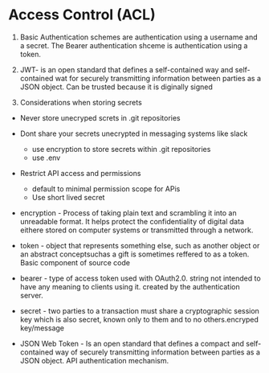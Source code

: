 # Access Control (ACL)

1. Basic Authentication schemes are authentication using a username and a secret. The Bearer authentication shceme is authentication using a token.

2. JWT- is an open standard that defines a self-contained way and self-contained wat for securely transmitting information between parties as a JSON object. Can be trusted because it is diginally signed

3. Considerations when storing secrets

- Never store unecryped screts in .git repositories
- Dont share your secrets unecrypted in messaging systems like slack
  - use encryption to store secrets within .git repositories
  - use .env
- Restrict API access and permissions
  - default to minimal permission scope for APis
  - Use short lived secret

- encryption - Process of taking plain text and scrambling it into an unreadable format. It helps protect the confidentiality of digital data eithere stored on computer systems or transmitted through a network.
- token - object that represents something else, such as another object or an abstract conceptsuchas a gift is sometimes reffered to as a token. Basic component of source code
- bearer - type of access token used with OAuth2.0. string not intended to have any meaning to clients using it. created by the authentication server.
- secret - two parties to a transaction must share a cryptographic session key which is also secret, known only to them and to no others.encryped key/message
- JSON Web Token - Is an open standard that defines a compact and self-contained way of securely transmitting information between parties as a JSON object. API authentication mechanism.
